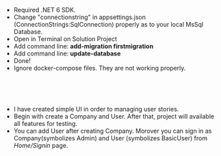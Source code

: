 - Required .NET 6 SDK.
- Change "connectionstring" in appsettings.json (ConnectionStrings:SqlConnection) properly as to your local MsSql Database.
- Open in Terminal on Solution Project
- Add command line: **add-migration firstmigration**
- Add command line: **update-database**
- Done!
- Ignore docker-compose files. They are not working properly.
<br/>
<br/>
<br/>

- I have created simple UI in order to managing user stories.
- Begin with create a Company and User. After that, project will available all features for testing.
- You can add User after creating Company. Morover you can sign in as Company(symbolizes Admin) 
 and User (symbolizes  BasicUser) from *Home/Signin* page.
